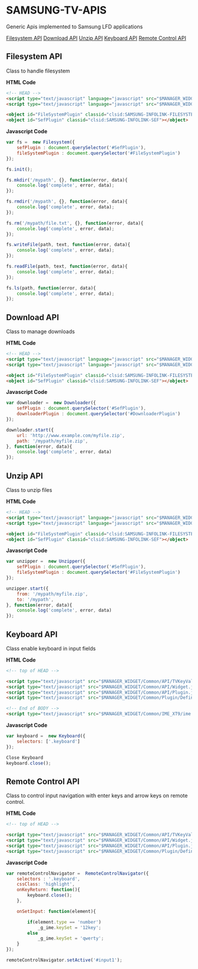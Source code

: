 
# SAMSUNG-TV-APIS

Generic Apis implemented to Samsung LFD applications


[Filesystem API](#filesystem-api)
[Download API](#download-api)
[Unzip API](#unzip-api)
[Keyboard API](#keyboard-api)
[Remote Control API](#remote-control-api)

<a href="#" name="filesystem-api"></a>
## Filesystem API

Class to handle filesystem

**HTML Code**
```html
<!-- HEAD -->
<script type="text/javascript" language="javascript" src="$MANAGER_WIDGET/Common/API/Widget.js"></script>
<script type="text/javascript" language="javascript" src="$MANAGER_WIDGET/Common/API/TVKeyValue.js"></script>

<object id="FileSystemPlugin" classid="clsid:SAMSUNG-INFOLINK-FILESYSTEM"></object>
<object id="SefPlugin" classid="clsid:SAMSUNG-INFOLINK-SEF"></object>

```

**Javascript Code**
```javascript
var fs =  new Filesystem({
    sefPlugin : document.querySelector('#SefPlugin'),
    fileSystemPlugin : document.querySelector('#FileSystemPlugin')
});

fs.init();

fs.mkdir('/mypath', {}, function(error, data){
    console.log('complete', error, data);
});

fs.rmdir('/mypath', {}, function(error, data){
    console.log('complete', error, data);
});

fs.rm('/mypath/file.txt', {}, function(error, data){
    console.log('complete', error, data);
});

fs.writeFile(path, text, function(error, data){
    console.log('complete', error, data);
});

fs.readFile(path, text, function(error, data){
    console.log('complete', error, data);
});

fs.ls(path, function(error, data){
    console.log('complete', error, data);
});

```

<a href="#" name="download-api"></a>
## Download API

Class to manage downloads

**HTML Code**
```html
<!-- HEAD -->
<script type="text/javascript" language="javascript" src="$MANAGER_WIDGET/Common/API/Widget.js"></script>
<script type="text/javascript" language="javascript" src="$MANAGER_WIDGET/Common/API/TVKeyValue.js"></script>

<object id="FileSystemPlugin" classid="clsid:SAMSUNG-INFOLINK-FILESYSTEM"></object>
<object id="SefPlugin" classid="clsid:SAMSUNG-INFOLINK-SEF"></object>

```

**Javascript Code**
```javascript
var downloader =  new Downloader({
    sefPlugin : document.querySelector('#SefPlugin'),
    downloaderPlugin : document.querySelector('#DownloaderPlugin')
});

downloader.start({
    url: 'http://www.example.com/myfile.zip',
    path: '/mypath/myfile.zip',
}, function(error, data){
    console.log('complete', error, data)
});
```

<a href="#" name="unzip-api"></a>
## Unzip API

Class to unzip files

**HTML Code**
```html
<!-- HEAD -->
<script type="text/javascript" language="javascript" src="$MANAGER_WIDGET/Common/API/Widget.js"></script>
<script type="text/javascript" language="javascript" src="$MANAGER_WIDGET/Common/API/TVKeyValue.js"></script>

<object id="FileSystemPlugin" classid="clsid:SAMSUNG-INFOLINK-FILESYSTEM"></object>
<object id="SefPlugin" classid="clsid:SAMSUNG-INFOLINK-SEF"></object>

```

**Javascript Code**
```javascript
var unzipper =  new Unzipper({
    sefPlugin : document.querySelector('#SefPlugin'),
    fileSystemPlugin : document.querySelector('#FileSystemPlugin')
});

unzipper.start({
    from: '/mypath/myfile.zip',
    to: '/mypath',
}, function(error, data){
    console.log('complete', error, data)
});

```
<a href="#" name="keyboard-api"></a>
## Keyboard API

Class enable keyboard in input fields

**HTML Code**
```html
<!-- top of HEAD -->

<script type="text/javascript" src="$MANAGER_WIDGET/Common/API/TVKeyValue.js"></script>
<script type="text/javascript" src="$MANAGER_WIDGET/Common/API/Widget.js"></script>
<script type="text/javascript" src="$MANAGER_WIDGET/Common/API/Plugin.js"></script>
<script type="text/javascript" src="$MANAGER_WIDGET/Common/Plugin/Define.js"></script>

<!-- End of BODY -->
<script type="text/javascript" src="$MANAGER_WIDGET/Common/IME_XT9/ime.js"></script>
```

**Javascript Code**
```javascript
var keyboard =  new Keyboard({
    selectors: ['.keyboard']
});

Close Keyboard
keyboard.close();

```

<a href="#" name="remote-control-api"></a>
## Remote Control API

Class to control input navigation with enter keys and arrow keys on remote control.

**HTML Code**
```html
<!-- top of HEAD -->

<script type="text/javascript" src="$MANAGER_WIDGET/Common/API/TVKeyValue.js"></script>
<script type="text/javascript" src="$MANAGER_WIDGET/Common/API/Widget.js"></script>
<script type="text/javascript" src="$MANAGER_WIDGET/Common/API/Plugin.js"></script>
<script type="text/javascript" src="$MANAGER_WIDGET/Common/Plugin/Define.js"></script>
```

**Javascript Code**
```javascript
var remoteControlNavigator =  RemoteControlNavigator({
    selectors : '.keyboard',
    cssClass: 'highlight',
    onKeyReturn: function(){
        keyboard.close();
    },

    onSetInput: function(element){

        if(element.type == 'number')
            _g_ime.keySet = '12key';
        else
            _g_ime.keySet = 'qwerty';
    }
});

remoteControlNavigator.setActive('#input1');

```